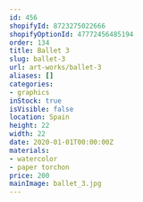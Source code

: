 ```yaml
---
id: 456
shopifyId: 8723275022666
shopifyOptionId: 47772456485194
order: 134
title: Ballet 3
slug: ballet-3
url: art-works/ballet-3
aliases: []
categories:
- graphics
inStock: true
isVisible: false
location: Spain
height: 22
width: 22
date: 2020-01-01T00:00:00Z
materials:
- watercolor
- paper torchon
price: 200
mainImage: ballet_3.jpg
---
```

